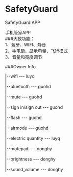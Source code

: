 # SafetyGuard
SafetyGuard APP

手机管家APP<br>
###大致功能：<br>
1、蓝牙、WIFI、静音<br>
2、手电筒、显示电量、飞行模式<br>
3、音量和亮度调节<br>

###Owner Info<br>

|--wifi  --- luyq<br>
|<br>
|--bluetooth --- guohd<br>
|<br>
|--mute --- guohd<br>
|<br>
|--sign in/sign out --- guohd<br>
|<br>
|--flash --- guohd<br>
|<br>
|--airmode --- guohd<br>
|<br>
|--electric quantity --- luyq<br>
|<br>
|--motepad --- donghy<br>
|<br>
|--brightness --- donghy<br>
|<br>
|--sound_volume --- donghy<br>
